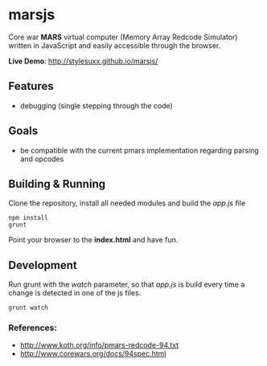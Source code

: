 # marsjs
Core war **MARS** virtual computer (Memory Array Redcode Simulator) written in JavaScript and easily accessible through the browser.

**Live Demo**: http://stylesuxx.github.io/marsjs/

## Features
* debugging (single stepping through the code)

## Goals
* be compatible with the current pmars implementation regarding parsing and opcodes

## Building & Running
Clone the repository, install all needed modules and build the *app.js* file

    npm install
    grunt
Point your browser to the **index.html** and have fun.

## Development
Run grunt with the *watch* parameter, so that *app.js* is build every time a change is detected in one of the js files.

    grunt watch

### References:
* http://www.koth.org/info/pmars-redcode-94.txt
* http://www.corewars.org/docs/94spec.html
